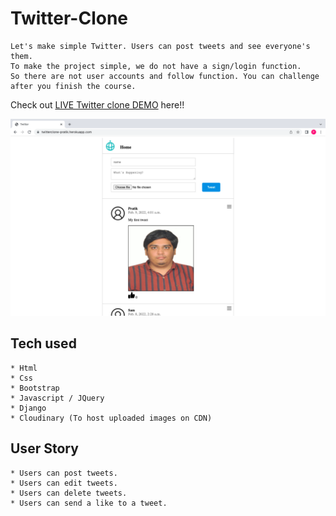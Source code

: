 # Twitter-Clone

```
Let's make simple Twitter. Users can post tweets and see everyone's them.
To make the project simple, we do not have a sign/login function.
So there are not user accounts and follow function. You can challenge after you finish the course.
```

Check out [LIVE Twitter clone DEMO](https://twitterclone-pratik.herokuapp.com/) here!!

![Screenshot 2021-10-08 at 2 01 41 PM](https://github.com/Pratikdc/TwitterClone2/blob/main/static/img/Screenshot%202022-02-09%20at%209.32.14%20AM.png)

## Tech used

```
* Html
* Css
* Bootstrap
* Javascript / JQuery
* Django
* Cloudinary (To host uploaded images on CDN)
```

## User Story

```
* Users can post tweets.
* Users can edit tweets.
* Users can delete tweets.
* Users can send a like to a tweet.
```
